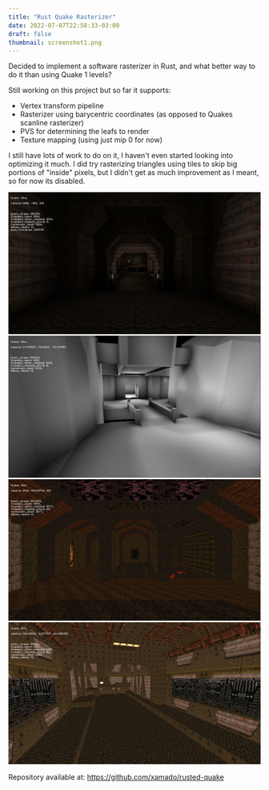 ```yaml
---
title: "Rust Quake Rasterizer"
date: 2022-07-07T22:58:33-03:00
draft: false
thumbnail: screenshot1.png
---
```


Decided to implement a software rasterizer in Rust, and what better way to do it than using Quake 1 levels?

Still working on this project but so far it supports:

* Vertex transform pipeline
* Rasterizer using barycentric coordinates (as opposed to Quakes scanline rasterizer)
* PVS for determining the leafs to render
* Texture mapping (using just mip 0 for now)

I still have lots of work to do on it, I haven't even started looking into optimizing it much. I did try
rasterizing triangles using tiles to skip big portions of "inside" pixels, but I didn't get as much improvement 
as I meant, so for now its disabled.

![Image alt Main](screenshot4.png "Software Rasterizer")
![Image alt Main](screenshot3.png "Software Rasterizer")
![Image alt Main](screenshot2.png "Software Rasterizer")
![Image alt Main](screenshot1.png "Software Rasterizer")

Repository available at: https://github.com/xamado/rusted-quake

